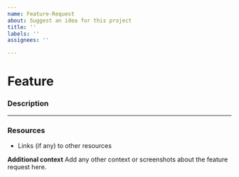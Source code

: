 ```yaml
---
name: Feature-Request
about: Suggest an idea for this project
title: ''
labels: ''
assignees: ''

---
```


# Feature
### Description
---
### Resources
* Links (if any) to other resources

**Additional context**
Add any other context or screenshots about the feature request here.
